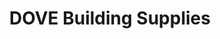 ---
title: "DOVE Building Supplies"
url: /bishop-auckland/dove-building-supplies/
shop: doityourself
---